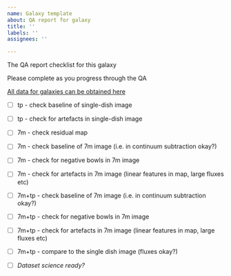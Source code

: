 ```yaml
---
name: Galaxy template
about: QA report for galaxy
title: ''
labels: ''
assignees: ''

---
```


The QA report checklist for this galaxy

Please complete as you progress through the QA

[All data for galaxies can be obtained here](https://drive.google.com/file/d/1jc1PwXf-U_f_yjCxUl8wrPPE5LzpDzYu/view?usp=sharing)

* [ ] tp - check baseline of single-dish image
* [ ] tp - check for artefacts in single-dish image

* [ ] 7m - check residual map 
* [ ] 7m - check baseline of 7m image (i.e. in continuum subtraction okay?)
* [ ] 7m - check for negative bowls in 7m image
* [ ] 7m - check for artefacts in 7m image (linear features in map, large fluxes etc)

* [ ] 7m+tp - check baseline of 7m image (i.e. in continuum subtraction okay?)
* [ ] 7m+tp - check for negative bowls in 7m image
* [ ] 7m+tp - check for artefacts in 7m image (linear features in map, large fluxes etc)
* [ ] 7m+tp - compare to the single dish image (fluxes okay?) 

* [ ] *Dataset science ready?*
